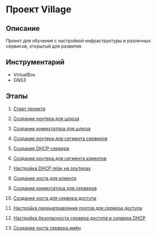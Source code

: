 # Проект Village

## Описание

Проект для обучения с настройкой инфраструктуры и различных сервисов, открытый для развития.

## Инструментарий

* VirtualBox
* GNS3

## Этапы

1. [Старт проекта](start.md)

2. [Создание роутера для шлюза](gateway.md)

3. [Создание коммутатора для шлюза](gateway-switch.md)

4. [Создание роутера для сегмента серверов](server-router.md)

5. [Создание DHCP-сервера](dhcp.md)

6. [Создание роутера для сегмента клиентов](client-router.md)

7. [Настройка DHCP relay на роутерах](dhcp-relay.md)

8. [Создание хоста для клиента](client.md)

9. [Создание коммутатора для серверов](server-switch.md)

10. [Создание хоста для сервера доступа](access.md)

11. [Настройка перенаправления портов для сервера доступа](port-forwarding.md)

12. [Настройка безопасности сервера доступа и сервера DHCP](server-security.md)

13. [Создание хоста сервера имён](ns.md)
